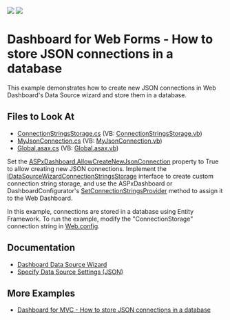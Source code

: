 <!-- default badges list -->
[![](https://img.shields.io/badge/Open_in_DevExpress_Support_Center-FF7200?style=flat-square&logo=DevExpress&logoColor=white)](https://supportcenter.devexpress.com/ticket/details/T835184)
[![](https://img.shields.io/badge/📖_How_to_use_DevExpress_Examples-e9f6fc?style=flat-square)](https://docs.devexpress.com/GeneralInformation/403183)
<!-- default badges end -->

# Dashboard for Web Forms - How to store JSON connections in a database

This example demonstrates how to create new JSON connections in Web Dashboard's Data Source wizard and store them in a database.

<!-- default file list -->
## Files to Look At

* [ConnectionStringsStorage.cs](./CS/DXWebApplication21/ConnectionStringsStorage.cs) (VB: [ConnectionStringsStorage.vb](./VB/DXWebApplication21/ConnectionStringsStorage.vb))
* [MyJsonConnection.cs](./CS/DXWebApplication21/MyJsonConnection.cs) (VB: [MyJsonConnection.vb](./VB/DXWebApplication21/MyJsonConnection.vb))
* [Global.asax.cs](./CS/DXWebApplication21/Global.asax.cs) (VB: [Global.asax.vb](./VB/DXWebApplication21/Global.asax.vb))
<!-- default file list end -->

Set the [ASPxDashboard.AllowCreateNewJsonConnection](https://docs.devexpress.com/Dashboard/DevExpress.DashboardWeb.ASPxDashboard.AllowCreateNewJsonConnection) property to True to allow creating new JSON connections. Implement the [IDataSourceWizardConnectionStringsStorage](https://docs.devexpress.com/Dashboard/DevExpress.DashboardWeb.IDataSourceWizardConnectionStringsStorage) interface to create custom connection string storage, and use the ASPxDashboard or DashboardConfigurator's [SetConnectionStringsProvider](https://docs.devexpress.com/Dashboard/DevExpress.DashboardWeb.DashboardConfigurator.SetConnectionStringsProvider.overloads) method to assign it to the Web Dashboard.

In this example, connections are stored in a database using Entity Framework. To run the example, modify the "ConnectionStorage" connection string in [Web.config](./CS/DXWebApplication21/Web.config#L26).

## Documentation

- [Dashboard Data Source Wizard](https://docs.devexpress.com/Dashboard/117680/web-dashboard/ui-elements-and-customization/dialogs-and-wizards/dashboard-data-source-wizard)
- [Specify Data Source Settings (JSON)](https://docs.devexpress.com/Dashboard/401401/web-dashboard/ui-elements-and-customization/dialogs-and-wizards/dashboard-data-source-wizard/specify-data-source-settings-json)

## More Examples

- [Dashboard for MVC - How to store JSON connections in a database](https://github.com/DevExpress-Examples/mvc-dashboard-how-to-store-connections-in-database/)

